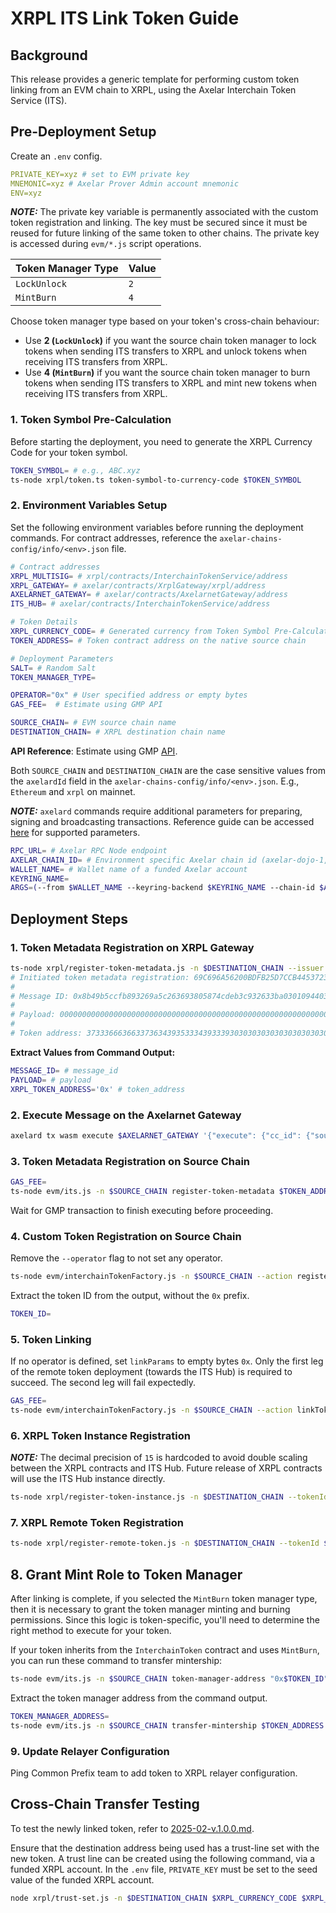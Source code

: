 # XRPL ITS Link Token Guide

## Background

This release provides a generic template for performing custom token linking from an EVM chain to XRPL, using the Axelar Interchain Token Service (ITS).

## Pre-Deployment Setup

Create an `.env` config.

```yaml
PRIVATE_KEY=xyz # set to EVM private key
MNEMONIC=xyz # Axelar Prover Admin account mnemonic
ENV=xyz
```

**_NOTE:_**
The private key variable is permanently associated with the custom token registration and linking. The key must be secured since
it must be reused for future linking of the same token to other chains. The private key is accessed during `evm/*.js` script operations.

| Token Manager Type | Value |
|--------------------|-------|
| `LockUnlock`       | `2`   |
| `MintBurn`         | `4`   |

Choose token manager type based on your token's cross-chain behaviour:
- Use **2 (`LockUnlock`)** if you want the source chain token manager to lock tokens when sending ITS transfers to XRPL and unlock tokens when receiving ITS transfers from XRPL.
- Use **4 (`MintBurn`)** if you want the source chain token manager to burn tokens when sending ITS transfers to XRPL and mint new tokens when receiving ITS transfers from XRPL.

### 1. Token Symbol Pre-Calculation

Before starting the deployment, you need to generate the XRPL Currency Code for your token symbol.

```bash
TOKEN_SYMBOL= # e.g., ABC.xyz
ts-node xrpl/token.ts token-symbol-to-currency-code $TOKEN_SYMBOL
```

### 2. Environment Variables Setup

Set the following environment variables before running the deployment commands. For contract addresses, reference the
`axelar-chains-config/info/<env>.json` file.

```bash
# Contract addresses
XRPL_MULTISIG= # xrpl/contracts/InterchainTokenService/address
XRPL_GATEWAY= # axelar/contracts/XrplGateway/xrpl/address
AXELARNET_GATEWAY= # axelar/contracts/AxelarnetGateway/address
ITS_HUB= # axelar/contracts/InterchainTokenService/address

# Token Details
XRPL_CURRENCY_CODE= # Generated currency from Token Symbol Pre-Calculation
TOKEN_ADDRESS= # Token contract address on the native source chain

# Deployment Parameters
SALT= # Random Salt
TOKEN_MANAGER_TYPE=

OPERATOR="0x" # User specified address or empty bytes
GAS_FEE=  # Estimate using GMP API

SOURCE_CHAIN= # EVM source chain name
DESTINATION_CHAIN= # XRPL destination chain name
```

**API Reference**: Estimate using GMP [API](https://docs.axelarscan.io/gmp#estimateITSFee).

Both `SOURCE_CHAIN` and `DESTINATION_CHAIN` are the case sensitive values from the `axelardId` field in the `axelar-chains-config/info/<env>.json`. E.g., `Ethereum` and `xrpl` on mainnet.

**_NOTE:_**
`axelard` commands require additional parameters for preparing, signing and broadcasting transactions.
Reference guide can be accessed [here](https://docs.axelar.dev/learn/cli/) for supported parameters.

```bash
RPC_URL= # Axelar RPC Node endpoint
AXELAR_CHAIN_ID= # Environment specific Axelar chain id (axelar-dojo-1, axelar-testnet-lisbon-3)
WALLET_NAME= # Wallet name of a funded Axelar account
KEYRING_NAME=
ARGS=(--from $WALLET_NAME --keyring-backend $KEYRING_NAME --chain-id $AXELAR_CHAIN_ID --gas auto --gas-adjustment 1.5 --node $RPC_URL)
```

## Deployment Steps

### 1. Token Metadata Registration on XRPL Gateway

```bash
ts-node xrpl/register-token-metadata.js -n $DESTINATION_CHAIN --issuer $XRPL_MULTISIG --currency $XRPL_CURRENCY_CODE
# Initiated token metadata registration: 69C696A56200BDFB25D7CCB44537239801D69D8B67D8077E2D1012404378A4A0
#
# Message ID: 0x8b49b5ccfb893269a5c263693805874cdeb3c932633ba0301094403c77dad839
#
# Payload: 00000000000000000000000000000000000000000000000000000000000000060000000000000000000000000000000000000000000000000000000000000060000000000000000000000000000000000000000000000000000000000000000f000000000000000000000000000000000000000000000000000000000000004b373336663663373634393533343933393030303030303030303030303030303030303030303030302e724e726a68314b475a6b326a42523377506641516e6f696474464659514b62516e32000000000000000000000000000000000000000000
#
# Token address: 373336663663373634393533343933393030303030303030303030303030303030303030303030302e724e726a68314b475a6b326a42523377506641516e6f696474464659514b62516e32
```

**Extract Values from Command Output:**

```bash
MESSAGE_ID= # message_id
PAYLOAD= # payload
XRPL_TOKEN_ADDRESS='0x' # token_address
```

### 2. Execute Message on the Axelarnet Gateway

```bash
axelard tx wasm execute $AXELARNET_GATEWAY '{"execute": {"cc_id": {"source_chain": "'$DESTINATION_CHAIN'", "message_id": "'$MESSAGE_ID'"}, "payload": "'$PAYLOAD'"}}' "${ARGS[@]}"
```

### 3. Token Metadata Registration on Source Chain

```bash
GAS_FEE=
ts-node evm/its.js -n $SOURCE_CHAIN register-token-metadata $TOKEN_ADDRESS --gasValue $GAS_FEE
```

Wait for GMP transaction to finish executing before proceeding.

### 4. Custom Token Registration on Source Chain

Remove the `--operator` flag to not set any operator.

```bash
ts-node evm/interchainTokenFactory.js -n $SOURCE_CHAIN --action registerCustomToken --tokenAddress $TOKEN_ADDRESS --tokenManagerType $TOKEN_MANAGER_TYPE --operator $OPERATOR --salt $SALT
```

Extract the token ID from the output, without the `0x` prefix.

```bash
TOKEN_ID=
```

### 5. Token Linking

If no operator is defined, set `linkParams` to empty bytes `0x`.
Only the first leg of the remote token deployment (towards the ITS Hub) is required to succeed.
The second leg will fail expectedly.

```bash
GAS_FEE=
ts-node evm/interchainTokenFactory.js -n $SOURCE_CHAIN --action linkToken --destinationChain $DESTINATION_CHAIN --destinationTokenAddress $XRPL_TOKEN_ADDRESS --tokenManagerType $TOKEN_MANAGER_TYPE --linkParams $OPERATOR --salt $SALT --gasValue $GAS_FEE
```

### 6. XRPL Token Instance Registration

**_NOTE:_**
The decimal precision of `15` is hardcoded to avoid double scaling between the XRPL contracts and ITS Hub. Future release of XRPL contracts will use the ITS Hub instance directly.

```bash
ts-node xrpl/register-token-instance.js -n $DESTINATION_CHAIN --tokenId $TOKEN_ID --sourceChain $SOURCE_CHAIN --decimals 15
```

### 7. XRPL Remote Token Registration

```bash
ts-node xrpl/register-remote-token.js -n $DESTINATION_CHAIN --tokenId $TOKEN_ID --currency $XRPL_CURRENCY_CODE
```

## 8. Grant Mint Role to Token Manager

After linking is complete, if you selected the `MintBurn` token manager type, then it is necessary to
grant the token manager minting and burning permissions. Since this logic is token-specific, you'll need to determine the right method to execute for your token.

If your token inherits from the `InterchainToken` contract and uses `MintBurn`, you can run these command to transfer mintership:

```bash
ts-node evm/its.js -n $SOURCE_CHAIN token-manager-address "0x$TOKEN_ID"
```

Extract the token manager address from the command output.

```bash
TOKEN_MANAGER_ADDRESS=
ts-node evm/its.js -n $SOURCE_CHAIN transfer-mintership $TOKEN_ADDRESS $TOKEN_MANAGER_ADDRESS
```

### 9. Update Relayer Configuration

Ping Common Prefix team to add token to XRPL relayer configuration.

## Cross-Chain Transfer Testing

To test the newly linked token, refer to [2025-02-v.1.0.0.md](../../releases/xrpl/2025-02-v.1.0.0.md).

Ensure that the destination address being used has a trust-line set with the new token. A trust line can be created using the following command, via a funded XRPL account. In the `.env` file, `PRIVATE_KEY` must be set to the seed value of the funded XRPL account.

```bash
node xrpl/trust-set.js -n $DESTINATION_CHAIN $XRPL_CURRENCY_CODE $XRPL_MULTISIG --limit 99999999999999990000000000000000000000000000000000000000000000000000000000000000000000000
```
